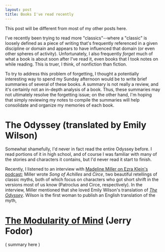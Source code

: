 ```yaml
---
layout: post
title: Books I've read recently
---
```


This post will be different from most of my other posts here. 

I've recently been trying to read more "classics"--where a "classic" is loosely defined as a piece of writing that's frequently referenced in a given discipline or domain and appears to have influenced that domain (or even other spheres of activity). Unfortunately, I also frequently *forget* much of what a book is about soon after I've read it, even books that I took notes on while reading. This is truer, I think, of nonfiction than fiction.

To try to address this problem of forgetting, I thought a potentially interesting way to spend my Sunday afternoon would be to write brief summaries of several of these books. A summary is not really a review, and it's certainly not an in-depth analysis of a book. Thus, these summaries may not ultimately resolve the forgetting issue; on the other hand, I'm hoping that simply reviewing my notes to compile the summaries will help consolidate and organize my memories of each book.


# The Odyssey (translated by Emily Wilson)

Somewhat shamefully, I'd never in fact read the entire Odyssey before. I read portions of it in high school, and of course I was familiar with many of the stories and characters it contains, but I'd never read it start to finish.

Recently, I listened to an interview with [Madeline Miller on Ezra Klein's podcast](https://www.vox.com/podcasts/2020/4/24/21233353/madeline-miller-the-ezra-klein-show-circe-the-song-of-achilles-greek-myth); Miller wrote *Song of Achilles* and *Circe*, two beautiful retellings of classic myths, both of which focus on characters who got short shrift in the versions most of us know (Patroclus and Circe, respectively). In the interview, Miller mentioned that she loved Emily Wilson's translation of [*The Odyssey*](https://www.emilyrcwilson.com/the-odyssey). Wilson is the first woman to publish an English translation of the myth, 

# [The Modularity of Mind](https://en.wikipedia.org/wiki/Modularity_of_mind#Fodor's_Modularity_of_Mind) (Jerry Fodor)

( summary here ) 




